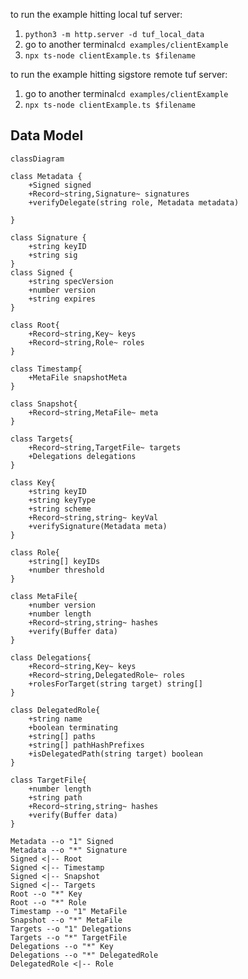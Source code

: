 to run the example hitting local tuf server:

1. `python3 -m http.server -d tuf_local_data`
2. go to another terminal`cd examples/clientExample`
3. `npx ts-node clientExample.ts $filename`

to run the example hitting sigstore remote tuf server:

1. go to another terminal`cd examples/clientExample`
2. `npx ts-node clientExample.ts $filename`

## Data Model

```mermaid
classDiagram

class Metadata {
    +Signed signed
    +Record~string,Signature~ signatures
    +verifyDelegate(string role, Metadata metadata)

}

class Signature {
    +string keyID
    +string sig
}
class Signed {
    +string specVersion
    +number version
    +string expires
}

class Root{
    +Record~string,Key~ keys
    +Record~string,Role~ roles
}

class Timestamp{
    +MetaFile snapshotMeta
}

class Snapshot{
    +Record~string,MetaFile~ meta
}

class Targets{
    +Record~string,TargetFile~ targets
    +Delegations delegations
}

class Key{
    +string keyID
    +string keyType
    +string scheme
    +Record~string,string~ keyVal
    +verifySignature(Metadata meta)
}

class Role{
    +string[] keyIDs
    +number threshold
}

class MetaFile{
    +number version
    +number length
    +Record~string,string~ hashes
    +verify(Buffer data)
}

class Delegations{
    +Record~string,Key~ keys
    +Record~string,DelegatedRole~ roles
    +rolesForTarget(string target) string[]
}

class DelegatedRole{
    +string name
    +boolean terminating
    +string[] paths
    +string[] pathHashPrefixes
    +isDelegatedPath(string target) boolean
}

class TargetFile{
    +number length
    +string path
    +Record~string,string~ hashes
    +verify(Buffer data)
}

Metadata --o "1" Signed
Metadata --o "*" Signature
Signed <|-- Root
Signed <|-- Timestamp
Signed <|-- Snapshot
Signed <|-- Targets
Root --o "*" Key
Root --o "*" Role
Timestamp --o "1" MetaFile
Snapshot --o "*" MetaFile
Targets --o "1" Delegations
Targets --o "*" TargetFile
Delegations --o "*" Key
Delegations --o "*" DelegatedRole
DelegatedRole <|-- Role

```
